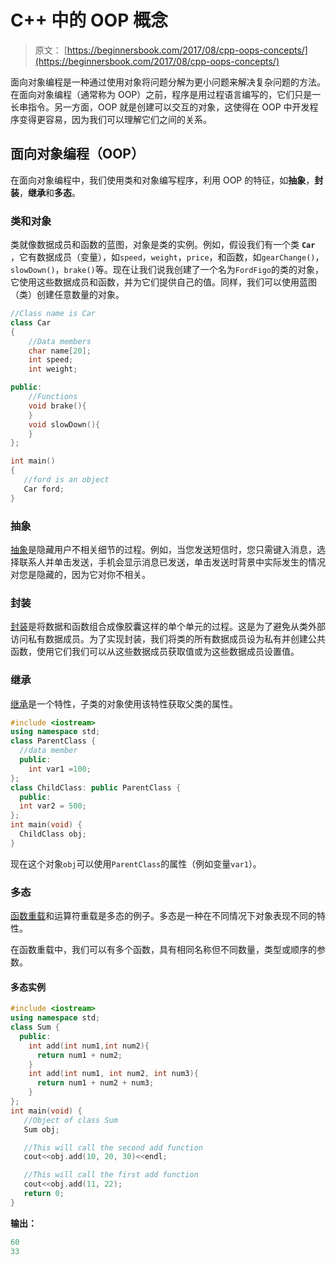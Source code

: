# C++ 中的 OOP 概念

> 原文： [https://beginnersbook.com/2017/08/cpp-oops-concepts/](https://beginnersbook.com/2017/08/cpp-oops-concepts/)

面向对象编程是一种通过使用对象将问题分解为更小问题来解决复杂问题的方法。在面向对象编程（通常称为 OOP）之前，程序是用过程语言编写的，它们只是一长串指令。另一方面，OOP 就是创建可以交互的对象，这使得在 OOP 中开发程序变得更容易，因为我们可以理解它们之间的关系。

## 面向对象编程（OOP）

在面向对象编程中，我们使用类和对象编写程序，利用 OOP 的特征，如**抽象**，**封装**，**继承**和**多态**。

### 类和对象

类就像数据成员和函数的蓝图，对象是类的实例。例如，假设我们有一个类 **`Car`** ，它有数据成员（变量），如`speed`，`weight`，`price`，和函数，如`gearChange()`，`slowDown()`，`brake()`等。现在让我们说我创建了一个名为`FordFigo`的类的对象，它使用这些数据成员和函数，并为它们提供自己的值。同样，我们可以使用蓝图（类）创建任意数量的对象。

```cpp
//Class name is Car
class Car
{
    //Data members
    char name[20];
    int speed;
    int weight;

public:
    //Functions
    void brake(){
    }
    void slowDown(){
    }
};

int main()
{
   //ford is an object
   Car ford; 
}
```

### 抽象

[抽象](https://beginnersbook.com/2017/09/abstraction-in-c-with-example/)是隐藏用户不相关细节的过程。例如，当您发送短信时，您只需键入消息，选择联系人并单击发送，手机会显示消息已发送，单击发送时背景中实际发生的情况对您是隐藏的，因为它对你不相关。

### 封装

[封装](https://beginnersbook.com/2017/09/cpp-encapsulation/)是将数据和函数组合成像胶囊这样的单个单元的过程。这是为了避免从类外部访问私有数据成员。为了实现封装，我们将类的所有数据成员设为私有并创建公共函数，使用它们我们可以从这些数据成员获取值或为这些数据成员设置值。

### 继承

[继承](https://beginnersbook.com/2017/08/cpp-inheritance/)是一个特性，子类的对象使用该特性获取父类的属性。

```cpp
#include <iostream>
using namespace std;
class ParentClass {
  //data member
  public:
    int var1 =100;
};
class ChildClass: public ParentClass {
  public:
  int var2 = 500;
};
int main(void) {
  ChildClass obj;
}
```

现在这个对象`obj`可以使用`ParentClass`的属性（例如变量`var1`）。

### 多态

[函数重载](https://beginnersbook.com/2017/08/cpp-function-overloading/)和运算符重载是多态的例子。多态是一种在不同情况下对象表现不同的特性。

在函数重载中，我们可以有多个函数，具有相同名称但不同数量，类型或顺序的参数。

#### 多态实例

```cpp
#include <iostream>
using namespace std;
class Sum {
  public:
    int add(int num1,int num2){
      return num1 + num2;
    }
    int add(int num1, int num2, int num3){
      return num1 + num2 + num3;
    }
};
int main(void) {
   //Object of class Sum
   Sum obj;

   //This will call the second add function
   cout<<obj.add(10, 20, 30)<<endl;

   //This will call the first add function
   cout<<obj.add(11, 22);
   return 0;
}
```

**输出：**

```cpp
60
33
```